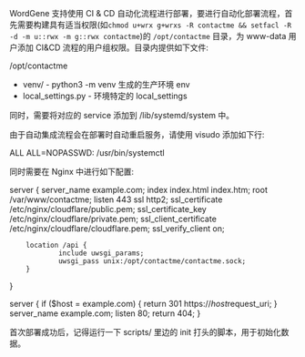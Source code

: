 WordGene 支持使用 CI & CD 自动化流程进行部署，要进行自动化部署流程，首先需要构建具有适当权限(如`chmod u+wrx g+wrxs -R contactme && setfacl -R -d -m u::rwx -m g::rwx contactme`)的 `/opt/contactme` 目录，为 www-data 用户添加 CI&CD 流程的用户组权限。目录内提供如下文件:

/opt/contactme
  - venv/ - python3 -m venv 生成的生产环境 env
  - local_settings.py - 环境特定的 local_settings

同时，需要将对应的 service 添加到 /lib/systemd/system 中。

由于自动集成流程会在部署时自动重启服务，请使用 visudo 添加如下行:

ALL ALL=NOPASSWD: /usr/bin/systemctl

同时需要在 Nginx 中进行如下配置:

server {
        server_name example.com;
        index index.html index.htm;
        root /var/www/contactme;
        listen 443 ssl http2;
        ssl_certificate /etc/nginx/cloudflare/public.pem;
        ssl_certificate_key /etc/nginx/cloudflare/private.pem;
        ssl_client_certificate /etc/nginx/cloudflare/cloudflare.pem;
        ssl_verify_client on;

        location /api {
                include uwsgi_params;
                uwsgi_pass unix:/opt/contactme/contactme.sock;
        }
}

server {
        if ($host = example.com) {
                return 301 https://$host$request_uri;
        }
        server_name example.com;
        listen 80;
        return 404;
}

首次部署成功后，记得运行一下 scripts/ 里边的 init 打头的脚本，用于初始化数据。
